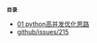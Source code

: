**`目录`**

* [01 python高并发优化思路]("https://github.com/ucookie/share/01_python高并发优化思路")
* [github/issues/215](https://github.com/isaacs/github/issues/215)